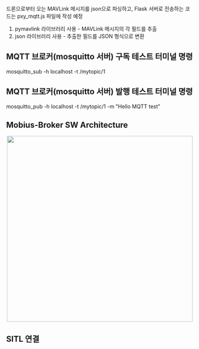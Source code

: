 드론으로부터 오는 MAVLink 메시지를 json으로 파싱하고, Flask 서버로 전송하는 코드는 pxy_mqtt.js 파일에 작성 예정

1. pymavlink 라이브러리 사용 - MAVLink 메시지의 각 필드를 추출
2. json 라이브러리 사용 - 추출한 필드를 JSON 형식으로 변환

## MQTT 브로커(mosquitto 서버) 구독 테스트 터미널 명령
mosquitto_sub -h localhost -t /mytopic/1

## MQTT 브로커(mosquitto 서버) 발행 테스트 터미널 명령
mosquitto_pub -h localhost -t /mytopic/1 -m "Hello MQTT test"

## Mobius-Broker SW Architecture
<div align="center">
<img src="https://user-images.githubusercontent.com/29790334/28245393-a1159d5e-6a40-11e7-8948-4262bf29c371.png" width="500"/>
</div>

## SITL 연결
